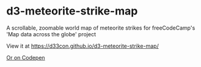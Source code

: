 # d3-meteorite-strike-map

A scrollable, zoomable world map of meteorite strikes for freeCodeCamp's 'Map data across the globe' project

View it at https://d33con.github.io/d3-meteorite-strike-map/

[Or on Codepen](http://codepen.io/d33con/full/OXqdKg/)
